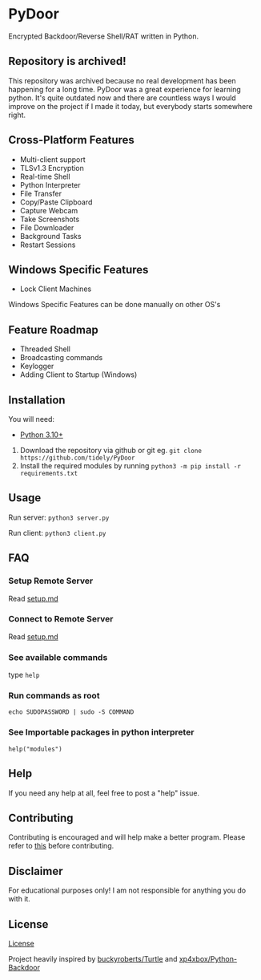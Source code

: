 # PyDoor

Encrypted Backdoor/Reverse Shell/RAT written in Python.

## Repository is archived!

This repository was archived because no real development has been happening for a long time. PyDoor was a great experience for learning python. It's quite outdated now and there are countless ways I would improve on the project if I made it today, but everybody starts somewhere right.

## Cross-Platform Features

* Multi-client support
* TLSv1.3 Encryption
* Real-time Shell
* Python Interpreter
* File Transfer
* Copy/Paste Clipboard
* Capture Webcam
* Take Screenshots
* File Downloader
* Background Tasks
* Restart Sessions

## Windows Specific Features

* Lock Client Machines

Windows Specific Features can be done manually on other OS's

## Feature Roadmap

* Threaded Shell
* Broadcasting commands
* Keylogger
* Adding Client to Startup (Windows)

## Installation

You will need:

* [Python 3.10+](https://www.python.org/downloads)

1. Download the repository via github or git eg. `git clone https://github.com/tidely/PyDoor`
2. Install the required modules by running `python3 -m pip install -r requirements.txt`

## Usage

Run server:
`python3 server.py`

Run client:
`python3 client.py`

## FAQ

### Setup Remote Server

Read [setup.md](./setup.md#server-setup)

### Connect to Remote Server

Read [setup.md](./setup.md#client-setup)

### See available commands

type `help`

### Run commands as root

`echo SUDOPASSWORD | sudo -S COMMAND`

### See Importable packages in python interpreter

`help("modules")`

## Help

If you need any help at all, feel free to post a "help" issue.

## Contributing

Contributing is encouraged and will help make a better program. Please refer to [this](https://gist.github.com/MarcDiethelm/7303312) before contributing.

## Disclaimer

For educational purposes only! I am not responsible for anything you do with it.

## License

[License](./LICENSE)

Project heavily inspired by [buckyroberts/Turtle](https://github.com/buckyroberts/Turtle) and [xp4xbox/Python-Backdoor](https://github.com/xp4xbox/Python-Backdoor)
